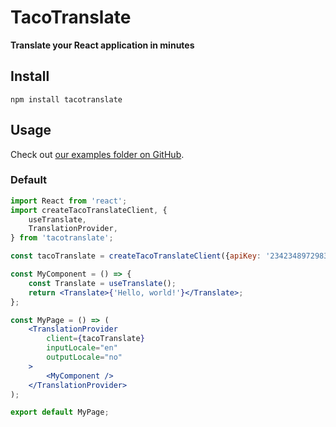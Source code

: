 # TacoTranslate

**Translate your React application in minutes**

## Install

```
npm install tacotranslate
```

## Usage

Check out [our examples folder on GitHub](https://github.com/tacotranslate/npm-package/examples).

### Default

```jsx
import React from 'react';
import createTacoTranslateClient, {
	useTranslate,
	TranslationProvider,
} from 'tacotranslate';

const tacoTranslate = createTacoTranslateClient({apiKey: '23423489729834792'});

const MyComponent = () => {
	const Translate = useTranslate();
	return <Translate>{'Hello, world!'}</Translate>;
};

const MyPage = () => (
	<TranslationProvider
		client={tacoTranslate}
		inputLocale="en"
		outputLocale="no"
	>
		<MyComponent />
	</TranslationProvider>
);

export default MyPage;
```
